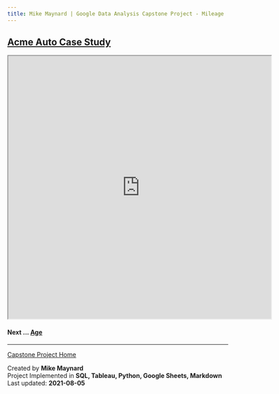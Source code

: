 ```yaml
---
title: Mike Maynard | Google Data Analysis Capstone Project - Mileage
---
```

## [Acme Auto Case Study](/capstone/)


<IFRAME SRC="https://public.tableau.com/views/capstone_16278859884250/miles_dash_1?:language=en-US&:display_count=n&:origin=viz_share_link&showVizHome=no" WIDTH=600 HEIGHT=600></IFRAME>


#### Next ... [Age](age.html)

---
[Capstone Project Home](/capstone/)

Created by **Mike Maynard**<BR>
Project Implemented in **SQL, Tableau, Python, Google Sheets, Markdown**<BR>
Last updated:  **2021-08-05**
